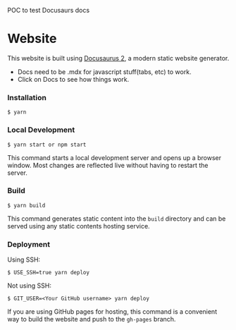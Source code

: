 POC to test Docusaurs docs

# Website

This website is built using [Docusaurus 2](https://docusaurus.io/), a modern static website generator.

* Docs need to be .mdx for javascript stuff(tabs, etc) to work. 
* Click on Docs to see how things work.


### Installation

```
$ yarn
```

### Local Development

```
$ yarn start or npm start
```

This command starts a local development server and opens up a browser window. Most changes are reflected live without having to restart the server.

### Build

```
$ yarn build
```

This command generates static content into the `build` directory and can be served using any static contents hosting service.

### Deployment

Using SSH:

```
$ USE_SSH=true yarn deploy
```

Not using SSH:

```
$ GIT_USER=<Your GitHub username> yarn deploy
```

If you are using GitHub pages for hosting, this command is a convenient way to build the website and push to the `gh-pages` branch.
